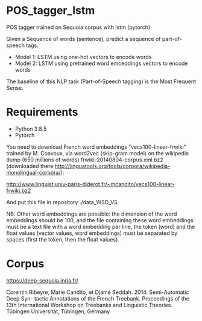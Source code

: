 # POS_tagger_lstm

POS tagger trained on Sequoia corpus with lstm (pytorch)

Given a Sequence of words (sentence), predict a sequence of part-of-speech tags.

- Model 1: LSTM using one-hot vectors to encode words
- Model 2: LSTM using pretrained word emceddings vectors to encode words

The baseline of this NLP task (Part-of-Speech tagging) is the Most Frequent Sense. 

# Requirements

- Python 3.8.5
- Pytorch

You need to download French word embeddings "vecs100-linear-frwiki" trained by M. Coavoux, via word2vec (skip-gram model) on the wikipedia dump (650 millions of words) frwiki-20140804-corpus.xml.bz2 (downloaded there http://linguatools.org/tools/corpora/wikipedia-monolingual-corpora/):

http://www.linguist.univ-paris-diderot.fr/~mcandito/vecs100-linear-frwiki.bz2

And put this file in repository ./data_WSD_VS

NB: Other word embeddings are possible: the dimension of the word embeddings should be 100, and the file containing these word embeddings must be a text file with a word embedding per line, the token (word) and the float values (vector values, word embeddings) must be separated by spaces (first the token, then the float values).

# Corpus

https://deep-sequoia.inria.fr/

Corentin Ribeyre, Marie Candito, et Djamé Seddah. 2014. Semi-Automatic Deep Syn- tactic
Annotations of the French Treebank. Proceedings of the 13th International Workshop on Treebanks and
Linguistic Theories. Tübingen Universität, Tübingen, Germany
